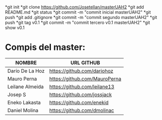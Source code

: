 *git init
*git clone https://github.com/Josetellan/masterUAH2
*git add README.md
*git status
*git commit -m "commit inicial masterUAH2"
*git push
*git add .gitignore
*git commit -m "commit segundo  masterUAH2"
*git push
*git tag v0.1
*git commit -m "commit tercero v0.1  masterUAH2"
*git show v0.1


# Compis del master:

 NOMBRE              | URL GITHUB                          
 ------------------- |-------------------------------
 Darío De La Hoz     | https://github.com/dariohoz
 Mauro Perna         | https://github.com/MauroPerna
 Leilane Almeida     | https://github.com/leilane13     
 Josep S             | https://github.com/jossjack     
 Eneko Lakasta       | https://github.com/enekid    
 Daniel Molina       | https://github.com/dmolinac      
         
       


